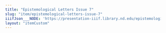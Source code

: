 ```yaml
---
title: "Epistemological Letters Issue 7"
slug: "item/epistemological-letters-issue-7"
iiifJson___NODE: 'https://presentation-iiif.library.nd.edu/epistemological-letters-issue-7/manifest'
layout: "itemCustom"
---
```

